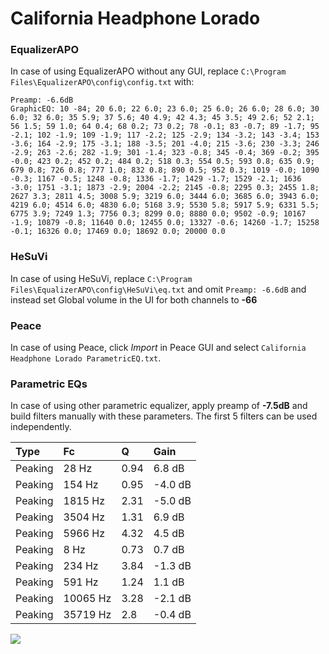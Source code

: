 # California Headphone Lorado

### EqualizerAPO
In case of using EqualizerAPO without any GUI, replace `C:\Program Files\EqualizerAPO\config\config.txt`
with:
```
Preamp: -6.6dB
GraphicEQ: 10 -84; 20 6.0; 22 6.0; 23 6.0; 25 6.0; 26 6.0; 28 6.0; 30 6.0; 32 6.0; 35 5.9; 37 5.6; 40 4.9; 42 4.3; 45 3.5; 49 2.6; 52 2.1; 56 1.5; 59 1.0; 64 0.4; 68 0.2; 73 0.2; 78 -0.1; 83 -0.7; 89 -1.7; 95 -2.1; 102 -1.9; 109 -1.9; 117 -2.2; 125 -2.9; 134 -3.2; 143 -3.4; 153 -3.6; 164 -2.9; 175 -3.1; 188 -3.5; 201 -4.0; 215 -3.6; 230 -3.3; 246 -2.9; 263 -2.6; 282 -1.9; 301 -1.4; 323 -0.8; 345 -0.4; 369 -0.2; 395 -0.0; 423 0.2; 452 0.2; 484 0.2; 518 0.3; 554 0.5; 593 0.8; 635 0.9; 679 0.8; 726 0.8; 777 1.0; 832 0.8; 890 0.5; 952 0.3; 1019 -0.0; 1090 -0.3; 1167 -0.5; 1248 -0.8; 1336 -1.7; 1429 -1.7; 1529 -2.1; 1636 -3.0; 1751 -3.1; 1873 -2.9; 2004 -2.2; 2145 -0.8; 2295 0.3; 2455 1.8; 2627 3.3; 2811 4.5; 3008 5.9; 3219 6.0; 3444 6.0; 3685 6.0; 3943 6.0; 4219 6.0; 4514 6.0; 4830 6.0; 5168 3.9; 5530 5.8; 5917 5.9; 6331 5.5; 6775 3.9; 7249 1.3; 7756 0.3; 8299 0.0; 8880 0.0; 9502 -0.9; 10167 -1.9; 10879 -0.8; 11640 0.0; 12455 0.0; 13327 -0.6; 14260 -1.7; 15258 -0.1; 16326 0.0; 17469 0.0; 18692 0.0; 20000 0.0
```

### HeSuVi
In case of using HeSuVi, replace `C:\Program Files\EqualizerAPO\config\HeSuVi\eq.txt` and omit `Preamp:
-6.6dB` and instead set Global volume in the UI for both channels to **-66**

### Peace
In case of using Peace, click *Import* in Peace GUI and select `California Headphone Lorado ParametricEQ.txt`.

### Parametric EQs
In case of using other parametric equalizer, apply preamp of **-7.5dB** and build filters manually with
these parameters. The first 5 filters can be used independently.

| Type    | Fc       |    Q | Gain    |
|:--------|:---------|:-----|:--------|
| Peaking | 28 Hz    | 0.94 | 6.8 dB  |
| Peaking | 154 Hz   | 0.95 | -4.0 dB |
| Peaking | 1815 Hz  | 2.31 | -5.0 dB |
| Peaking | 3504 Hz  | 1.31 | 6.9 dB  |
| Peaking | 5966 Hz  | 4.32 | 4.5 dB  |
| Peaking | 8 Hz     | 0.73 | 0.7 dB  |
| Peaking | 234 Hz   | 3.84 | -1.3 dB |
| Peaking | 591 Hz   | 1.24 | 1.1 dB  |
| Peaking | 10065 Hz | 3.28 | -2.1 dB |
| Peaking | 35719 Hz | 2.8  | -0.4 dB |

![](https://raw.githubusercontent.com/jaakkopasanen/AutoEq/master/results/innerfidelity/sbaf-serious/California%20Headphone%20Lorado/California%20Headphone%20Lorado.png)